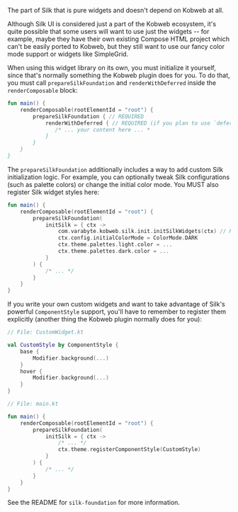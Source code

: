 The part of Silk that is pure widgets and doesn't depend on Kobweb at all.

Although Silk UI is considered just a part of the Kobweb ecosystem, it's quite possible that some users will want to use
just the widgets -- for example, maybe they have their own existing Compose HTML project which can't be easily
ported to Kobweb, but they still want to use our fancy color mode support or widgets like SimpleGrid.

When using this widget library on its own, you must initialize it yourself, since that's normally something the Kobweb
plugin does for you. To do that, you must call `prepareSilkFoundation` and `renderWithDeferred` inside the
`renderComposable` block:

```kotlin
fun main() {
    renderComposable(rootElementId = "root") {
        prepareSilkFoundation { // REQUIRED
            renderWithDeferred { // REQUIRED (if you plan to use `deferRender` or widgets that use it, like tooltips)
               /* ... your content here ... *
            }
        }
    }
}
```

The `prepareSilkFoundation` additionally includes a way to add custom Silk initialization logic. For example, you can
optionally tweak Silk configurations (such as palette colors) or change the initial color mode. You MUST also register
Silk widget styles here:

```kotlin
fun main() {
    renderComposable(rootElementId = "root") {
        prepareSilkFoundation(
            initSilk = { ctx ->
                com.varabyte.kobweb.silk.init.initSilkWidgets(ctx) // REQUIRED
                ctx.config.initialColorMode = ColorMode.DARK
                ctx.theme.palettes.light.color = ...
                ctx.theme.palettes.dark.color = ...
            }
        ) {
            /* ... */
        }
    }
}
```

If you write your own custom widgets and want to take advantage of Silk's powerful `ComponentStyle` support, you'll
have to remember to register them explicitly (another thing the Kobweb plugin normally does for you):

```kotlin
// File: CustomWidget.kt

val CustomStyle by ComponentStyle {
    base {
        Modifier.background(...)
    }
    hover {
        Modifier.background(...)
    }
}

// File: main.kt

fun main() {
    renderComposable(rootElementId = "root") {
        prepareSilkFoundation(
            initSilk = { ctx ->
                /* ... */
                ctx.theme.registerComponentStyle(CustomStyle)
            }
        ) {
            /* ... */
        }
    }
}
```

See the README for `silk-foundation` for more information.
